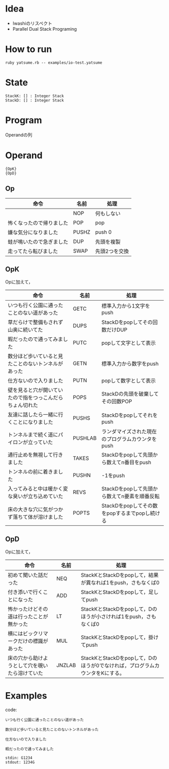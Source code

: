 # Idea

- Iwashiのリスペクト
- Parallel Dual Stack Programing

# How to run
```
ruby yatsume.rb -- examples/io-test.yatsume
```

# State
```
StackK: [] : Integer Stack
StackD: [] : Integer Stack
```

# Program
Operandの列

# Operand
```
{OpK}
{OpD}
```

## Op
|命令|名前|処理|
|-----|-----|----|
||NOP|何もしない|
|怖くなったので帰りました|POP|pop|
|嫌な気分になりました|PUSHZ|push 0|
|蛙が鳴いたので急ぎました|DUP|先頭を複製|
|走ってたら転びました|SWAP|先頭2つを交換|

## OpK
Opに加えて，

|命令|名前|処理|
|-----|-----|----|
|いつも行く公園に通ったことのない道があった|GETC|標準入力から1文字をpush|
|草だらけで整備もされず山奥に続いてた|DUPS|StackDをpopしてその回数だけDUP|
|暇だったので通ってみました|PUTC|popして文字として表示|
|数分ほど歩いていると見たことのないトンネルがあった|GETN|標準入力から数字をpush|
|仕方ないので入りました|PUTN|popして数字として表示|
|壁を見ると穴が開いていたので指をつっこんだらちょん切れた|POPS|StackDの先頭を破棄してその回数POP|
|友達に話したら一緒に行くことになりました|PUSHS|StackDをpopしてそれをpush|
|トンネルまで続く道にパイロンが立っていた|PUSHLAB|ランダマイズされた現在のプログラムカウンタをpush|
|通行止めを無視して行きました|TAKES|StackDをpopして先頭から数えてn番目をpush|
|トンネルの前に着きました|PUSHN|-1をpush|
|入ってみると中は暖かく変な臭いが立ち込めていた|REVS|StackDをpopして先頭から数えてn要素を順番反転|
|床の大きな穴に気がつかず落ちて体が溶けました|POPTS|StackDをpopしてその数をpopするまでpopし続ける|

## OpD
Opに加えて，

|命令|名前|処理|
|-----|-----|----|
|初めて聞いた話だった|NEQ|StackKとStackDをpopして，結果が異なれば1をpush，さもなくば0|
|付き添いで行くことになった|ADD|StackKとStackDをpopして，足してpush|
怖かったけどその道は行ったことが無かった|LT|StackKとStackDをpopして，Dのほうが小さければ1をpush，さもなくば0|
|横にはビックリマークだけの標識があった|MUL|StackKとStackDをpopして，掛けてpush|
|床の穴から助けようとして穴を覗いたら溶けていた|JNZLAB|StackKとStackDをpopして，Dのほうが0でなければ，プログラムカウンタをKにする。|

# Examples

code:
```
いつも行く公園に通ったことのない道があった

数分ほど歩いていると見たことのないトンネルがあった

仕方ないので入りました

暇だったので通ってみました

```

```
stdin: G1234
stdout: 1234G
```


